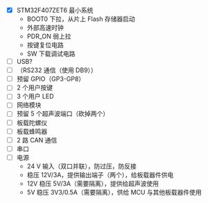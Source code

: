 - [x] STM32F407ZET6 最小系统
  - BOOT0 下拉，从片上 Flash 存储器启动
  - 外部高速时钟
  - PDR_ON 弱上拉
  - 按键复位电路
  - SW 下载调试电路
- [ ] USB?
- [ ] （RS232 通信（使用 DB9））
- [ ] 预留 GPIO（GP3-GP8）
- [ ] 2 个用户按键
- [ ] 3 个用户 LED
- [ ] 网络模块
- [ ] 预留 5 个超声波端口（砍掉两个）
- [ ] 板载陀螺仪
- [ ] 板载蜂鸣器
- [ ] 2 路 CAN 通信
- [ ] 串口
- [ ] 电源
  - 24 V 输入（双口并联），防过压，防反接
  - 稳压 12V/3A，提供输出端子（两个），给板载器件供电
  - 12V 稳压 5V/3A（需要隔离），提供给超声波使用
  - 5V 稳压 3V3/0.5A（需要隔离），供给 MCU 与其他板载器件使用

